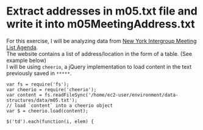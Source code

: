 # Extract addresses in m05.txt file and write it into m05MeetingAddress.txt
For this exercise, I will be analyzing data from [New York Intergroup Meeting List Agenda](https://parsons.nyc/aa/m05.html). <br />
The website contains a list of address/location in the form of a table. (See example below) <br />
I will be using `cheerio`, a jQuery implementation to load content in the text previously saved in `*****`. <br />

```
var fs = require('fs');
var cheerio = require('cheerio');
var content = fs.readFileSync('/home/ec2-user/environment/data-structures/data/m05.txt');
// load `content` into a cheerio object
var $ = cheerio.load(content);
```

```
$('td').each(function(i, elem) {
```